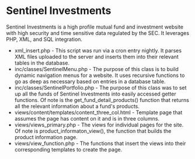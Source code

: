Sentinel Investments
====

Sentinel Investments is a high profile mutual fund and investment website with high security and time sensitive data regulated by the SEC.  It leverages PHP, XML, and SQL integration.

 - xml_insert.php - This script was run via a cron entry nightly.  It parses XML files uploaded to the server and inserts them into their relevant tables in the database.
 - inc/classes/SentinelMenu.php - The purpose of this class is to build dynamic navigation menus for a website.  It uses recursive functions to go as deep as necessary based on entries in a database table.
 - inc/classes/SentinelPortfolio.php - The purpose of this class was to set up all the funds of Sentinel Investments into easily accessed getter functions.  Of note is the get_fund_detail_products() function that returns all the relevant information about a fund's products.
 - views/content/templates/content_three_col.html - Template page that assumes the page has content on it and is in three columns.
 - views/views_primary.php - The views for individual pages for the site.  Of note is product_informaton_view(), the function that builds the product information page.
 - views/view_function.php - The functions that insert the views into their corresponding templates to create the page.